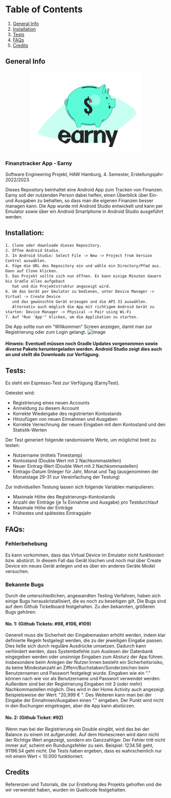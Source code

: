 # Table of Contents
1. [General Info](#general-info)
2. [Installation](#installation)
3. [Tests](#tests)
5. [FAQs](#faqs)
6. [Credits](#credits)


## General Info
<p align="center">
  <img src="app/src/main/res/drawable/logo_earny_bunt.png" width="350" title="Earny_Logo">
</p>

### Finanztracker App - Earny
Software Engineering Projekt, HAW Hamburg, 4. Semester, Erstellungsjahr: 2022/2023

Dieses Repository beinhaltet eine Android App zum Tracken von Finanzen.
Earny soll der nutzenden Person dabei helfen, einen Überblick über Ein- und Ausgaben zu behalten, so dass man die eigenen Finanzen besser managen kann.
Die App wurde mit Android Studio entwickelt und kann per Emulator sowie über ein Android Smartphone in Android Studio ausgeführt werden.


## Installation:

    1. Clone oder downloade dieses Repository.
    2. Öffne Android Studio.
    3. In Android Studio: Select File -> New -> Project from Version Control auswählen.
    4. Füge die URL des Repository ein und wähle ein Directory/Pfad aus. Dann auf Clone klicken.
    5. Das Projekt sollte sich nun öffnen. Es kann einige Minuten dauern bis Gradle alles aufgebaut 
       hat und die Projektstruktur angezeigt wird.
    6. Um das Gerät per Emulator zu bedienen, unter Device Manager -> Virtual -> Create Device 
       und das gewünschte Gerät erzeugen und die API 33 auswählen.
       Alternativ auch möglich die App mit richtigem Android Gerät zu starten: Device Manager -> Physical -> Pair using Wi-Fi
    7. Auf "Run 'App'" klicken, um die Applikation zu starten.

Die App sollte nun ein "Willkommen" Screen anzeigen, damit man zur Registrierung oder zum Login gelangt.
![image](https://user-images.githubusercontent.com/94016790/213174072-6352b1fb-b55f-42e5-961a-185d3bc844e1.png)

#### Hinweis: Eventuell müssen noch Gradle Updates vorgenommen sowie diverse Pakete heruntergeladen werden. Android Studio zeigt dies auch an und stellt die Downloads zur Verfügung.
 
## Tests:
Es steht ein Espresso-Test zur Verfügung (EarnyTest).

Getestet wird:
- Registrierung eines neuen Accounts
- Anmeldung zu diesem Account
- Korrekte Wiedergabe des registrierten Kontostands
- Hinzufügen von neuen Einnahmen und Ausgaben
- Korrekte Verrechnung der neuen Eingaben mit dem Kontostand und den Statistik-Werten


Der Test generiert folgende randomisierte Werte, um möglichst breit zu testen:
- Nutzername (mittels Timestamp)
- Kontostand (Double Wert mit 2 Nachkommastellen)
- Neuer Eintrag-Wert (Double Wert mit 2 Nachkommastellen)
- Eintrags-Datum (Integer für Jahr, Monat und Tag (ausgenommen der Monatstage 29-31 zur Vereinfachung der Testung)


Zur individuellen Testung lassen sich folgende Variablen manipulieren:
- Maximale Höhe des Registrierungs-Kontostands
- Anzahl der Einträge (je 1x Einnahme und Ausgabe) pro Testdurchlauf
- Maximale Höhe der Einträge
- Frühestes und spätestes Eintragsjahr

## FAQs:

### Fehlerbehebung
Es kann vorkommen, dass das Virtual Device im Emulator nicht funktioniert bzw. abstürzt. 
In diesem Fall das Gerät löschen und noch mal über Create Device ein neues Gerät anlegen und es über ein anderes Geräte Model versuchen.

### Bekannte Bugs
Durch die unterschiedlichen, angewandten Testing Verfahren, haben sich einige Bugs herauskristallisiert, die es noch zu beseitigen gilt. Die Bugs sind auf dem Github Ticketboard festgehalten. Zu den bekannten, größeren Bugs gehören:

#### No. 1: (Github Tickets: #98, #106, #109)
Generell muss die Sicherheit der Eingabemasken erhöht werden, indem klar definierte Regeln festgelegt werden, die zu der jeweiligen Eingabe passen. Dies ließe sich durch reguläre Ausdrücke umsetzen. Dadurch kann verhindert werden, dass Systembefehle zum Auslesen der Datenbank eingegeben werden oder unsinnige Eingaben zum Absturz der App führen. Insbesondere beim Anlegen der Nutzer:Innen besteht ein Sicherheitsrisiko, da keine Mindestanzahl an Ziffern/Buchstaben/Sonderzeichen beim Benutzernamen und Passwort festgelegt wurde. Eingaben wie ein “.” können nach wie vor als Benutzername und Passwort verwendet werden. Außerdem sind bei der Registrierung Eingaben mit 3 (oder mehr) Nachkommastellen möglich. Dies wird in der Home Activity auch angezeigt. Beispielsweise der Wert: "20,999 € ". 
Des Weiteren kann man bei der Eingabe der Einnahmen/Ausgaben einen "." eingeben. Der Punkt wird nicht in den Buchungen eingetragen, aber die App kann abstürzen. 

#### No. 2: (Github Ticket: #92) 
Wenn man bei der Registrierung ein Double eingibt, wird das bei der Balance zu einem int aufgerundet. Auf dem Homescreen wird dann nicht der Richtige Wert angezeigt, sondern ein Ganzzahliger. Der Fehler tritt nicht immer auf, scheint ein Rundungsfehler zu sein. Beispiel: 1234.56 geht, 91196.54 geht nicht. Die Tests haben ergeben, dass es wahrscheinlich nur mit einem Wert < 10.000 funktioniert.

## Credits

Referenzen und Tutorials, die zur Erstellung des Projekts geholfen und die wir verwendet haben, wurden im Quellcode festgehalten.
